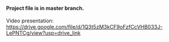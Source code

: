 #### Project file is in master branch.
Video presentation:
https://drive.google.com/file/d/1Q3t5zM3kCF9oFzfCcVHB033J-LePNTCg/view?usp=drive_link
